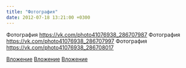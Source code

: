 ```yaml
---
title: "Фотография"
date: 2012-07-18 13:21:00 +0300
---
```


Фотография
https://vk.com/photo41076938_286707987
Фотография
https://vk.com/photo41076938_286707997
Фотография
https://vk.com/photo41076938_286708017

[Вложение](https://vk.com/photo41076938_286707987)
[Вложение](https://vk.com/photo41076938_286707997)
[Вложение](https://vk.com/photo41076938_286708017)
